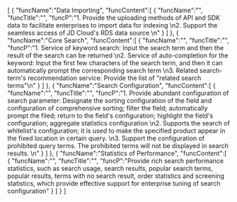 [
	{
		"funcName":"Data Importing",
		"funcContent":[
			{
				"funcName":"",
				"funcTitle":"",
				"funcP":"1. Provide the uploading methods of API and SDK data to facilitate enterprises to import data for indexing \n2. Support the seamless access of JD Cloud's RDS data source \n"
			}
		]
	},
	{
		"funcName":"Core Search",
		"funcContent":[
			{
				"funcName":"",
				"funcTitle":"",
				"funcP":"1. Service of keyword search: Input the search term and then the result of the search can be returned \n2. Service of auto-completion for the keyword: Input the first few characters of the search term, and then it can automatically prompt the corresponding search term \n3. Related search-term's recommendation service: Provide the list of \"related search terms\"\n"
			}
		]
	},
	{
		"funcName":"Search Configuration",
		"funcContent":[
			{
				"funcName":"",
				"funcTitle":"",
				"funcP":"1. Provide abundant configuration of search parameter: Designate the sorting configuration of the field and configuration of comprehensive sorting; filter the field; automatically prompt the filed; return to the field's configuration; highlight the field's configuration; aggregate statistics configuration \n2. Supports the search of whitelist's configuration; it is used to make the specified product appear in the fixed location in certain query. \n3. Support the configuration of prohibited query terms. The prohibited terms will not be displayed in search results. \n"
			}
		]
	},
	{
		"funcName":"Statistics of Performance",
		"funcContent":[
			{
				"funcName":"",
				"funcTitle":"",
				"funcP":"Provide rich search performance statistics, such as search usage, search results, popular search terms, popular results, terms with no search result, order statistics and screening statistics, which provide effective support for enterprise tuning of search configuration"
			}
		]
	}
]